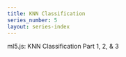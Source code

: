 ```yaml
---
title: KNN Classification
series_number: 5
layout: series-index
---
```


ml5.js: KNN Classification Part 1, 2, & 3